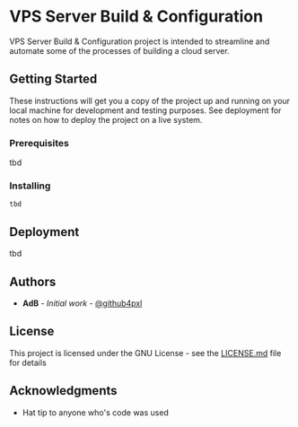 # VPS Server Build & Configuration

VPS Server Build & Configuration project is intended to streamline and automate some of the processes of building a cloud server.

## Getting Started

These instructions will get you a copy of the project up and running on your local machine for development and testing purposes. See deployment for notes on how to deploy the project on a live system.

### Prerequisites

tbd

### Installing

```
tbd
```

## Deployment

tbd

## Authors

* **AdB** - *Initial work* - [@github4pxl](https://github.com/github4pxl)

## License

This project is licensed under the GNU License - see the [LICENSE.md](LICENSE.md) file for details

## Acknowledgments

* Hat tip to anyone who's code was used
